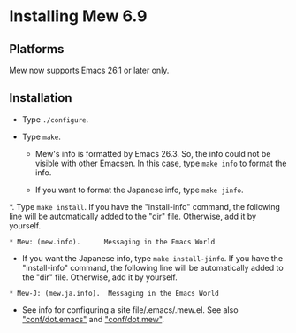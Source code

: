 # Installing Mew 6.9

## Platforms

Mew now supports Emacs 26.1 or later only.

## Installation

* Type `./configure`.

* Type `make`.

  * Mew's info is formatted by Emacs 26.3. So, the info could not be
     visible with other Emacsen. In this case, type `make info` to format
     the info.

  * If you want to format the Japanese info, type `make jinfo`.

*. Type `make install`. If you have the "install-info" command, the
following line will be automatically added to the "dir" file.
Otherwise, add it by yourself.

```
* Mew: (mew.info).      Messaging in the Emacs World
```

* If you want the Japanese info, type `make install-jinfo`. If you
have the "install-info" command, the following line will be
automatically added to the "dir" file.  Otherwise, add it by yourself.

```
* Mew-J: (mew.ja.info).  Messaging in the Emacs World
```

* See info for configuring a site file/.emacs/.mew.el.
  See also ["conf/dot.emacs"](conf/dot.emacs) and
  ["conf/dot.mew"](conf/dot.mew).
